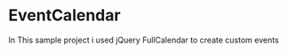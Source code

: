 EventCalendar
=============

In This sample project i used jQuery FullCalendar to create custom events 
